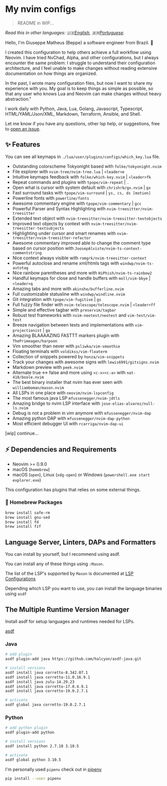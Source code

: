 # My nvim configs

> README in WIP...

*Read this in other languages: 🇺🇸[English](README.md), 🇧🇷[Portuguese](README.pt-br.md).*

Hello, I'm Giuseppe Matheus (Beppe) a software engineer from Brazil. 👋

I created this configuration to help others achieve a full workflow using Neovim. I have tried NvChad, Alpha, and other configurations, but I always encounter the same problem: I struggle to understand their configuration architecture, and I feel unable to make changes without reading extensive documentation on how things are organized.

In the past, I wrote many configuration files, but now I want to share my experience with you. My goal is to keep things as simple as possible, so that any user who knows Lua and Neovim can make changes without heavy abstraction."

I work daily with Python, Java, Lua, Golang, Javascript, Typescript, HTML/YAML/Json/XML, Markdown, Terraform, Ansible, and Shell.

Let me know if you have any questions, other lsp help, or suggestions, free to [open an
issue](https://github.com/GiuseppeMP/my-nvim-config/issues/new).

## ✨ Features

You can see all keymaps in `./lua/user/plugins/configs/which_key.lua` file.

* Outstanding colorscheme Tokyonight based with `folke/tokyonight.nvim`
* File explorer with `nvim-tree/nvim-tree.lua` | `<leader>e`
* Intuitive keymaps feedback with `folke/which-key.nvim` | `<leader>fk`
* Repeat commands and plugins with `tpope/vim-repeat` | `.`
* Open what is cursor with system default with `chrishrb/gx.nvim` | `gx`
* Fast surround tasks with `tpope/vim-surround` | `ys, cs, ds [motion]`
* Powerline fonts with `powerline/fonts`
* Awesome commentary engine with `tpope/vim-commentary` | `gcc`
* Powerful Parser and Syntax Highlighting with `nvim-treesitter/nvim-treesitter`
* Extended text object with `nvim-treesitter/nvim-treesitter-textobjects`
* Improved text objects by context with `nvim-treesitter/nvim-treesitter-textsubjects`
* Highlighting under cursor and smart renames with `nvim-treesitter/nvim-treesitter-refactor`
* Awesome commentary improved able to change the comment type based on cursor position with `JoosepAlviste/nvim-ts-context-commentstring`
* Nice context always visible with `romgrk/nvim-treesitter-context`
* Powerful autoclose and rename xml/htmls tags with `windwp/nvim-ts-autotag`
* Nice rainbow parentheses and more with `HiPhish/nvim-ts-rainbow2`
* Handful keymaps for close and handle buffers with `moll/vim-bbye` | `<leader>q`
* Amazing tabs and more with `akinsho/bufferline.nvim`
* Full customizable statusline with `windwp/windline.nvim`
* Git integration with `tpope/vim-fugitive` | `gs`
* Full fuzzy file finder with `nvim-telescope/telescope.nvim` | `<leader>ff`
* Simple and effective tagbar with `preservim/tagbar`
* Robust test frameworks with `nvim-neotest/neotest` and `vim-test/vim-test`
* Breeze navigation between tests and implementations with `vim-projectionist` | `ga`
* Amazing BLAAAAZING FASTTT markers plugin with `ThePrimeagen/harpoon`
* Vim smoother than never with `psliwka/vim-smoothie`
* Floating terminals with `voldikss/vim-floaterm`
* Collection of snippets powered by `honza/vim-snippets`
* Track your changes with awesome signs with `lewis6991/gitsigns.nvim`
* Markdown preview with `peek.nvim`
* Alternate true <-> false and more using `<c-x><c-a>` with `nat-418/boole.nvim`
* The best binary installer that nvim has ever seen with `williamboman/mason.nvim`
* All LSPs in one place with `neovim/nvim-lspconfig`
* The most famous java LSP `mfussenegger/nvim-jdtls`
* Amazing bridge to nvim LSP interface with `jose-elias-alvarez/null-ls.nvim`
* Debug is not a problem in vim anymore with `mfussenegger/nvim-dap`
* Amazing python DAP with `mfussenegger/nvim-dap-python`
* Most efficient debugger UI with `rcarriga/nvim-dap-ui`



[wip] continue...


## ⚡️ Dependencies and Requirements

* Neovim >= 0.9.0
* macOS (`homebrew`)
* macOS (`open`), Linux (`xdg-open`) or Windows (`powershell.exe start explorer.exe`)

This configuration has plugins that relies on some external things.

### 🍺 Homebrew Packages

```sh
brew install safe-rm
brew install gnu-sed
brew install fd
brew install fzf
```

## Language Server, Linters, DAPs and Formatters

You can install by yourself, but I recommend using asdf.

You can install any of these things using `:Mason`.

The list of the LSP's supported by `Mason` is documented at [LSP Configurations](https://github.com/neovim/nvim-lspconfig/blob/master/doc/server_configurations.md)

Depending which LSP you want to use, you can install the language binaries using `asdf`

## The Multiple Runtime Version Manager 

Install asdf for setup languages and runtimes needed for LSPs.

[asdf](https://asdf-vm.com/guide/getting-started.html#_2-download-asdf)

### Java

```sh
# add plugin
asdf plugin-add java https://github.com/halcyon/asdf-java.git

# install versions
asdf install java corretto-8.342.07.1
asdf install java corretto-11.0.16.9.1
asdf install java zulu-14.29.23
asdf install java corretto-17.0.4.9.1
asdf install java corretto-19.0.2.7.1

# activate
asdf global java corretto-19.0.2.7.1
```

### Python

```sh
# add python plugin
asdf plugin-add python

# install versions
asdf install python 2.7.18 3.10.5

# activate
asdf global python 3.10.5 
```

I'm personally used `pipenv` check out in [pipenv](https://pipenv.pypa.io/en/latest/)

```sh
pip install --user pipenv
```
